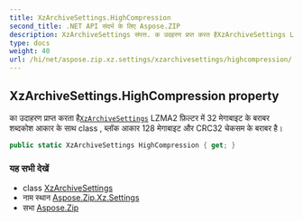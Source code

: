 ```yaml
---
title: XzArchiveSettings.HighCompression
second_title: .NET API संदर्भ के लिए Aspose.ZIP
description: XzArchiveSettings संपत्त. क उदहरण प्रप्त करत हैXzArchiveSettings LZMA2 फ़ल्टर में 32 मेगबइट के बरबर शब्दकश आकर के सथ class  ब्लक आकर 128 मेगबइट और CRC32 चेकसम के बरबर है
type: docs
weight: 40
url: /hi/net/aspose.zip.xz.settings/xzarchivesettings/highcompression/
---
```

## XzArchiveSettings.HighCompression property

का उदाहरण प्राप्त करता है[`XzArchiveSettings`](../) LZMA2 फ़िल्टर में 32 मेगाबाइट के बराबर शब्दकोश आकार के साथ class , ब्लॉक आकार 128 मेगाबाइट और CRC32 चेकसम के बराबर है।

```csharp
public static XzArchiveSettings HighCompression { get; }
```

### यह सभी देखें

* class [XzArchiveSettings](../)
* नाम स्थान [Aspose.Zip.Xz.Settings](../../xzarchivesettings/)
* सभा [Aspose.Zip](../../../)


